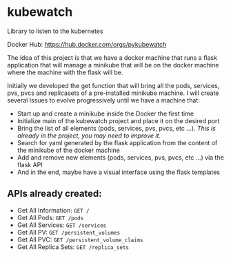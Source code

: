 # kubewatch
Library to listen to the kubernetes

Docker Hub: https://hub.docker.com/orgs/pykubewatch

The idea of this project is that we have a docker machine that runs a flask application that will manage a minikube that will be on the docker machine where the machine with the flask will be.

Initially we developed the get function that will bring all the pods, services, pvs, pvcs and replicasets of a pre-installed minikube machine. I will create several Issues to evolve progressively until we have a machine that:

- Start up and create a minikube inside the Docker the first time
- Initialize main of the kubewatch project and place it on the desired port
- Bring the list of all elements (pods, services, pvs, pvcs, etc ...). *This is already in the project, you may need to improve it.*
- Search for yaml generated by the flask application from the content of the minikube of the docker machine
- Add and remove new elements (pods, services, pvs, pvcs, etc ...) via the flask API
- And in the end, maybe have a visual interface using the flask templates

## APIs already created:
- Get All Information: `GET /`
- Get All Pods: `GET /pods`
- Get All Services: `GET /services`
- Get All PV: `GET /persistent_volumes`
- Get All PVC: `GET /persistent_volume_claims`
- Get All Replica Sets: `GET /replica_sets`
